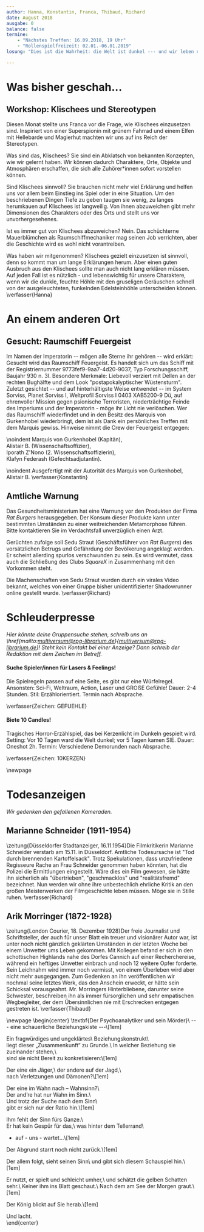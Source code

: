 ```yaml
---
author: Hanna, Konstantin, Franca, Thibaud, Richard
date: August 2018
ausgabe: 0
balance: false
termine:
    - "Nächstes Treffen: 16.09.2018, 19 Uhr"
    - "Rollenspielfreizeit: 02.01.-06.01.2019"
losung: "Dies ist die Wahrheit: die Welt ist dunkel --- und wir leben noch..."

---
```


# Was bisher geschah...

## Workshop: Klischees und Stereotypen
Diesen Monat stellte uns Franca vor die Frage, wie Klischees einzusetzen sind.
Inspiriert von einer Superspionin mit grünem Fahrrad und einem Elfen mit Hellebarde und Magierhut machten wir uns auf ins Reich der Stereotypen.

Was sind das, Klischees? Sie sind ein Abklatsch von bekannten Konzepten, wie wir gelernt haben.
Wir können dadurch Charaktere, Orte, Objekte und Atmosphären erschaffen, die sich alle Zuhörer*innen sofort vorstellen können.

Sind Klischees sinnvoll? Sie brauchen nicht mehr viel Erklärung und helfen uns vor allem beim Einstieg ins Spiel oder in eine Situation. Um den beschriebenen Dingen Tiefe zu geben taugen sie wenig, zu langes herumkauen auf Klischees ist langweilig. Von ihnen abzuweichen gibt mehr Dimensionen des Charakters oder des Orts und stellt uns vor unvorhergesehenes.

Ist es immer gut von Klischees abzuweichen? Nein. Das schüchterne Mauerblümchen als Raumschiffmechaniker mag seinen Job verrichten, aber die Geschichte wird es wohl nicht vorantreiben.

Was haben wir mitgenommen? Klischees gezielt einzusetzen ist sinnvoll, denn so kommt man um lange Erklärungen herum. Aber einen guten Ausbruch aus den Klischees sollte man auch nicht lang erklären müssen.
Auf jeden Fall ist es nützlich - und lebenswichtig für unsere Charaktere, wenn wir die dunkle, feuchte Höhle mit den gruseligen Geräuschen schnell von der ausgeleuchteten, funkelnden Edelsteinhöhle unterscheiden können.
\verfasser{Hanna}

# An einem anderen Ort

## Gesucht: Raumschiff Feuergeist
Im Namen der Imperatorin -- mögen alle Sterne ihr gehören -- wird erklärt:
Gesucht wird das Raumschiff Feuergeist. Es handelt sich um das Schiff mit der Registriernummer 9773fef9-9aa7-4d20-9037, Typ Forschungsschiff, Baujahr 930 n. 3I.
Besondere Merkmale: Liebevoll verziert mit Dellen an der rechten Bughälfte und dem Look "postapokalyptischer Wüstensturm".
Zuletzt gesichtet -- und auf hinterhältigste Weise entwendet --
im System Sorviss, Planet Sorviss I, Weltprofil Sorviss I 0403 XAB5200-9 Dü,
auf ehrenvoller Mission gegen psionische Terroristen, niederträchtige Feinde des Imperiums und der Imperatorin - möge ihr Licht nie verlöschen.
Wer das Raumschiff wiederfindet und in den Besitz des Marquis von Gurkenhobel wiederbringt, dem ist als Dank ein persönliches Treffen mit dem Marquis gewiss.
Hinweise nimmt die Crew der Feuergeist entgegen:  

\noindent Marquis von Gurkenhobel (Kapitän),  
Alistair B. (Wissenschaftsoffizier),  
Iporath Z'Nono (2. Wissenschaftsoffizierin),  
Klafyn Federash (Gefechtsadjutantin).  

\noindent Ausgefertigt mit der Autorität des Marquis von Gurkenhobel,  
Alistair B.
\verfasser{Konstantin}

## Amtliche Warnung
Das Gesundheitsministerium hat eine Warnung vor den Produkten der Firma _Rat Burgers_ herausgegeben.
Der Konsum dieser Produkte kann unter bestimmten Umständen zu einer weitreichenden Metamorphose führen.
Bitte kontaktieren Sie im Verdachtsfall unverzüglich einen Arzt.

Gerüchten zufolge soll Sedu Straut (Geschäftsführer von _Rat Burgers_) des vorsätzlichen Betrugs und Gefährdung der Bevölkerung angeklagt werden.
Er scheint allerding spurlos verschwunden zu sein.
Es wird vermutet, dass auch die Schließung des Clubs _SquareX_ in Zusammenhang mit den Vorkommen steht.

Die Machenschaften von Sedu Straut wurden durch ein virales Video bekannt, welches von einer Gruppe bisher unidentifizierter Shadowrunner online gestellt wurde.
\verfasser{Richard}

# Schleuderpresse
*Hier könnte deine Gruppensuche stehen, schreib uns an \href{mailto:multiversum@rpg-librarium.de}{multiversum@rpg-librarium.de}! Steht kein Kontakt bei einer Anzeige? Dann schreib der Redaktion mit dem Zeichen im Betreff.*

#### Suche Spieler/innen für Lasers & Feelings!
Die Spielregeln passen auf eine Seite, es gibt nur eine Würfelregel. Ansonsten: Sci-Fi, Weltraum, Action, Laser und GROẞE Gefühle! Dauer: 2-4 Stunden. Stil: Erzählorientiert. Termin nach Absprache.

\verfasser{Zeichen: GEFUEHLE}

#### Biete 10 Candles!
Tragisches Horror-Erzählspiel, das bei Kerzenlicht im Dunkeln gespielt wird. Setting: Vor 10 Tagen ward die Welt dunkel; vor 5 Tagen kamen SIE. Dauer: Oneshot 2h. Termin: Verschiedene Demorunden nach Absprache.

\verfasser{Zeichen: 10KERZEN}

\newpage
# Todesanzeigen
*Wir gedenken den gefallenen Kameraden.*

## Marianne Schneider (1911-1954)
\zeitung{Düsseldorfer Stadtanzeiger, 16.11.1954}Die Filmkritikerin Marianne Schneider verstarb am 15.11. in Düsseldorf.
Amtliche Todesursache ist "Tod durch brennenden Kartoffelsack".
Trotz Spekulationen, dass unzufriedene Regisseure Rache an Frau Schneider genommen haben könnten, hat die Polizei die Ermittlungen eingestellt.
Wäre dies ein Film gewesen, sie hätte ihn sicherlich als "übertrieben", "geschmacklos" und "realitätsfremd" bezeichnet.
Nun werden wir ohne ihre unbestechlich ehrliche Kritik an den großen Meisterwerken der Filmgeschichte leben müssen.
Möge sie in Stille ruhen.
\verfasser{Richard}

## Arik Morringer (1872-1928)
\zeitung{London Courier, 18. Dezember 1928}Der freie Journalist und Schriftsteller, der auch für unser Blatt ein treuer und visionärer Autor war, ist unter noch nicht gänzlich geklärten Umständen in der letzten Woche bei einem Unwetter ums Leben gekommen. Mit Kollegen befand er sich in den schottischen Highlands nahe des Dorfes Cannich auf einer Recherchereise, während ein heftiges Unwetter einbrach und noch 12 weitere Opfer forderte. Sein Leichnahm wird immer noch vermisst, von einem Überleben wird aber nicht mehr ausgegangen. Zum Gedenken an ihn veröffentlichen wir nochmal seine letztes Werk, das den Anschein erweckt, er hätte sein Schicksal vorausgeahnt. Mr. Morringers Hinterbliebene, darunter seine Schwester, beschreiben ihn als immer fürsorglichen und sehr empatischen Wegbegleiter, der dem Übersinnlichen nie mit Erschrecken entgegen gestreten ist.
\verfasser{Thibaud}

\newpage
\begin{center}
\textbf{Der Psychoanalytiker und sein Mörder}\\
--- eine schauerliche Beziehungskiste ---\\[1em]

Ein fragwürdiges und ungeklärtes\\
Beziehungskonstrukt\\  
liegt dieser „Zusammenkunft“ zu Grunde.\\
In welcher Beziehung sie zueinander stehen,\\  
sind sie nicht Bereit zu konkretisieren:\\[1em]

Der eine ein Jäger,\\
der andere auf der Jagd,\\  
nach Verletzungen und Dämonen?\\[1em]

Der eine im Wahn nach – Wahnsinn?\\  
Der and‘re hat nur Wahn im Sinn.\\  
Und trotz der Suche nach dem Sinn\\  
gibt er sich nur der Ratio hin.\\[1em]

Ihm fehlt der Sinn fürs Ganze.\\  
Er hat kein Gespür für das,\\
was hinter dem Tellerrand\\
- auf - uns - wartet...\\[1em]

Der Abgrund starrt noch nicht zurück.\\[1em]  

Der allem folgt, sieht seinen Sinn\\
und gibt sich diesem Schauspiel hin.\\[1em]  

Er nutzt, er spielt und schleicht umher,\\
und schätzt die gelben Schatten sehr.\\
Keiner ihm ins Blatt geschaut.\\
Nach dem am See der Morgen graut.\\[1em]  

Der König blickt auf Sie herab.\\[1em]  

Und lacht.  
\end{center}
